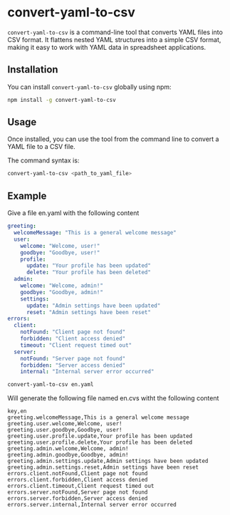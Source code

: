 # convert-yaml-to-csv

`convert-yaml-to-csv` is a command-line tool that converts YAML files into CSV format. It flattens nested YAML structures into a simple CSV format, making it easy to work with YAML data in spreadsheet applications.

## Installation

You can install `convert-yaml-to-csv` globally using npm:

```bash
npm install -g convert-yaml-to-csv
```

## Usage

Once installed, you can use the tool from the command line to convert a YAML file to a CSV file.

The command syntax is:

```bash
convert-yaml-to-csv <path_to_yaml_file>
```

## Example

Give a file en.yaml with the following content

```yaml
greeting:
  welcomeMessage: "This is a general welcome message"
  user:
    welcome: "Welcome, user!"
    goodbye: "Goodbye, user!"
    profile:
      update: "Your profile has been updated"
      delete: "Your profile has been deleted"
  admin:
    welcome: "Welcome, admin!"
    goodbye: "Goodbye, admin!"
    settings:
      update: "Admin settings have been updated"
      reset: "Admin settings have been reset"
errors:
  client:
    notFound: "Client page not found"
    forbidden: "Client access denied"
    timeout: "Client request timed out"
  server:
    notFound: "Server page not found"
    forbidden: "Server access denied"
    internal: "Internal server error occurred"
```

```bash
convert-yaml-to-csv en.yaml
```

Will generate the following file named en.cvs witht the following content

```csv
key,en
greeting.welcomeMessage,This is a general welcome message
greeting.user.welcome,Welcome, user!
greeting.user.goodbye,Goodbye, user!
greeting.user.profile.update,Your profile has been updated
greeting.user.profile.delete,Your profile has been deleted
greeting.admin.welcome,Welcome, admin!
greeting.admin.goodbye,Goodbye, admin!
greeting.admin.settings.update,Admin settings have been updated
greeting.admin.settings.reset,Admin settings have been reset
errors.client.notFound,Client page not found
errors.client.forbidden,Client access denied
errors.client.timeout,Client request timed out
errors.server.notFound,Server page not found
errors.server.forbidden,Server access denied
errors.server.internal,Internal server error occurred
```

